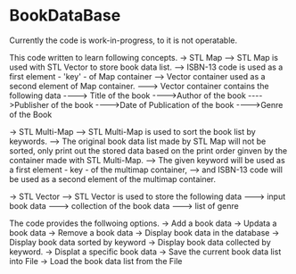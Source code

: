 # BookDataBase

Currently the code is work-in-progress, to it is not operatable.

This code written to learn following concepts.
-> STL Map
--> STL Map is used with STL Vector to store book data list.
--> ISBN-13 code is used as a first element - 'key' - of Map container
--> Vector container used as a second element of Map container.
---> Vector container contains the following data
----> Title of the book
---->Author of the book
---->Publisher of the book
---->Date of Publication of the book
---->Genre of the Book

-> STL Multi-Map
--> STL Multi-Map is used to sort the book list by keywords.
--> The original book data list made by STL Map will not be sorted, only print out the stored data based on the print order ginven by the container made with STL Multi-Map.
--> The given keyword will be used as a first element - key - of the multimap container, 
--> and ISBN-13 code will be used as a second element of the multimap container.

-> STL Vector
--> STL Vector is used to store the following data
---> input book data
---> collection of the book data
---> list of genre


The code provides the follwoing options.
-> Add a book data
-> Updata a book data
-> Remove a book data
-> Display book data in the database
-> Display book data sorted by keyword
-> Display book data collected by keyword.
-> Displat a specific book data
-> Save the current book data list into File
-> Load the book data list from the File
